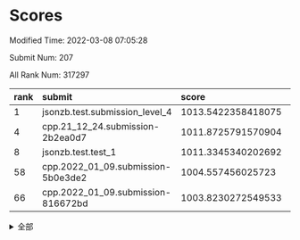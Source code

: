 # Scores

Modified Time: 2022-03-08 07:05:28

Submit Num: 207

All Rank Num: 317297

| rank |               submit               |       score        |       sigma        | pk_num |
| :--- | :--------------------------------- | :----------------- | :----------------- | :----- |
| 1    | jsonzb.test.submission_level_4     | 1013.5422358418075 | 0.8174752727619181 | 6130   |
| 4    | cpp.21_12_24.submission-2b2ea0d7   | 1011.8725791570904 | 0.7893772919074745 | 6126   |
| 8    | jsonzb.test.test_1                 | 1011.3345340202692 | 0.7754572302886465 | 6125   |
| 58   | cpp.2022_01_09.submission-5b0e3de2 | 1004.557456025723  | 0.7104506302253352 | 6128   |
| 66   | cpp.2022_01_09.submission-816672bd | 1003.8230272549533 | 0.7220681948523625 | 6127   |


<details>
<summary>全部</summary>

| rank |                 submit                 |       score        |       sigma        | pk_num |
| :--- | :------------------------------------- | :----------------- | :----------------- | :----- |
| 1    | jsonzb.test.submission_level_4         | 1013.5422358418075 | 0.8174752727619181 | 6130   |
| 2    | gobigger.level_3.submission_level_3_11 | 1012.0821135567124 | 0.7851318108535323 | 6132   |
| 3    | gobigger.level_3.submission_level_3_38 | 1012.066610489707  | 0.7791021825348127 | 6132   |
| 4    | cpp.21_12_24.submission-2b2ea0d7       | 1011.8725791570904 | 0.7893772919074745 | 6126   |
| 5    | gobigger.level_3.submission_level_3_13 | 1011.6958534785998 | 0.7660346201116659 | 6129   |
| 6    | gobigger.level_3.submission_level_3_43 | 1011.6425716374433 | 0.7593588971289337 | 6130   |
| 7    | gobigger.level_3.submission_level_3_6  | 1011.5012635743117 | 0.7838048704362316 | 6130   |
| 8    | jsonzb.test.test_1                     | 1011.3345340202692 | 0.7754572302886465 | 6125   |
| 9    | gobigger.level_3.submission_level_3_19 | 1011.3131364007552 | 0.7545273171146799 | 6135   |
| 10   | gobigger.level_3.submission_level_3_17 | 1011.0813911406473 | 0.7744545713332657 | 6130   |
| 11   | gobigger.level_3.submission_level_3_10 | 1011.0751966320191 | 0.7580733652931626 | 6137   |
| 12   | gobigger.level_3.submission_level_3_14 | 1011.0710148192085 | 0.7755525328157367 | 6131   |
| 13   | gobigger.level_3.submission_level_3_46 | 1011.0039048424834 | 0.7810688212253875 | 6136   |
| 14   | gobigger.level_3.submission_level_3_27 | 1010.8907080108105 | 0.7761805892352394 | 6133   |
| 15   | gobigger.level_3.submission_level_3_39 | 1010.6805172427732 | 0.7668795372818201 | 6131   |
| 16   | gobigger.level_3.submission_level_3_7  | 1010.6323512765814 | 0.7792056103892884 | 6130   |
| 17   | gobigger.level_3.submission_level_3_33 | 1010.5502316774171 | 0.7506180453185428 | 6131   |
| 18   | gobigger.level_3.submission_level_3_48 | 1010.371708138292  | 0.7607593591201909 | 6136   |
| 19   | gobigger.level_3.submission_level_3_47 | 1010.3605813826688 | 0.7584972872426212 | 6134   |
| 20   | gobigger.level_3.submission_level_3_23 | 1010.2978911918856 | 0.7663622817983962 | 6131   |
| 21   | gobigger.level_3.submission_level_3_41 | 1010.265551843847  | 0.7691553405197535 | 6134   |
| 22   | gobigger.level_3.submission_level_3_0  | 1010.2386878361323 | 0.7463924391825523 | 6128   |
| 23   | gobigger.level_3.submission_level_3_37 | 1010.1002382659024 | 0.7542054052261561 | 6130   |
| 24   | gobigger.level_3.submission_level_3_18 | 1010.0973672469167 | 0.7679019689378277 | 6130   |
| 25   | gobigger.level_3.submission_level_3_3  | 1010.0587960362326 | 0.7645952806861808 | 6131   |
| 26   | gobigger.level_3.submission_level_3_5  | 1010.0150877888825 | 0.7713235708747002 | 6125   |
| 27   | gobigger.level_3.submission_level_3_26 | 1009.9128314217228 | 0.7561788179058104 | 6131   |
| 28   | gobigger.level_3.submission_level_3_21 | 1009.8894606906346 | 0.7631886434811127 | 6131   |
| 29   | gobigger.level_3.submission_level_3_30 | 1009.7939471996002 | 0.7623696122061187 | 6131   |
| 30   | gobigger.level_3.submission_level_3_32 | 1009.7348451510309 | 0.7442542683027032 | 6132   |
| 31   | gobigger.level_3.submission_level_3_8  | 1009.6431683553104 | 0.7638703010032087 | 6132   |
| 32   | gobigger.level_3.submission_level_3_16 | 1009.6004171993217 | 0.7604932604744546 | 6133   |
| 33   | gobigger.level_3.submission_level_3_22 | 1009.5915429013628 | 0.7558203999152578 | 6136   |
| 34   | gobigger.level_3.submission_level_3_4  | 1009.5598575786339 | 0.7609097569201108 | 6129   |
| 35   | gobigger.level_3.submission_level_3_28 | 1009.5492551765649 | 0.7778289159607485 | 6132   |
| 36   | gobigger.level_3.submission_level_3_45 | 1009.5445725831942 | 0.7531466042539544 | 6126   |
| 37   | gobigger.level_3.submission_level_3_15 | 1009.3515098338248 | 0.7635064551371472 | 6135   |
| 38   | gobigger.level_3.submission_level_3_2  | 1009.3497229027322 | 0.7302842677005871 | 6135   |
| 39   | gobigger.level_3.submission_level_3_12 | 1009.3422028948339 | 0.7355745196387135 | 6127   |
| 40   | gobigger.level_3.submission_level_3_25 | 1009.2764662432946 | 0.7398245891111562 | 6132   |
| 41   | gobigger.level_3.submission_level_3_20 | 1009.2609897851515 | 0.7581021294360523 | 6129   |
| 42   | gobigger.level_3.submission_level_3_44 | 1009.2551220318135 | 0.7657203262823403 | 6131   |
| 43   | gobigger.level_3.submission_level_3_31 | 1009.1839446010622 | 0.7472622966599141 | 6128   |
| 44   | gobigger.level_3.submission_level_3_35 | 1009.1378549821103 | 0.7498639704562902 | 6130   |
| 45   | gobigger.level_3.submission_level_3_9  | 1008.7625372779195 | 0.7819480509395267 | 6136   |
| 46   | gobigger.level_3.submission_level_3_36 | 1008.6995796377258 | 0.7539769086087938 | 6128   |
| 47   | gobigger.level_3.submission_level_3_1  | 1008.5925691867027 | 0.778595786173096  | 6128   |
| 48   | gobigger.level_3.submission_level_3_40 | 1008.5384039561519 | 0.7421640489146241 | 6135   |
| 49   | gobigger.level_3.submission_level_3_49 | 1008.4346310986192 | 0.733235201365344  | 6133   |
| 50   | gobigger.level_3.submission_level_3_34 | 1008.3310784313646 | 0.7481537823928289 | 6132   |
| 51   | gobigger.level_3.submission_level_3_42 | 1008.2034604599095 | 0.752753838612636  | 6130   |
| 52   | gobigger.level_3.submission_level_3_29 | 1008.0863799372185 | 0.7366734725832671 | 6137   |
| 53   | gobigger.level_3.submission_level_3_24 | 1007.9309600603646 | 0.7457488223054473 | 6134   |
| 54   | gobigger.level_1.submission_level_1_46 | 1004.9845886483645 | 0.730559417820382  | 6135   |
| 55   | gobigger.level_1.submission_level_1_17 | 1004.7970493374075 | 0.7437467001426254 | 6132   |
| 56   | gobigger.level_1.submission_level_1_5  | 1004.7124037357337 | 0.7218596098799777 | 6137   |
| 57   | gobigger.level_1.submission_level_1_41 | 1004.5797486133041 | 0.7037482402431813 | 6129   |
| 58   | cpp.2022_01_09.submission-5b0e3de2     | 1004.557456025723  | 0.7104506302253352 | 6128   |
| 59   | gobigger.level_1.submission_level_1_26 | 1004.5371670909332 | 0.7215071278577405 | 6130   |
| 60   | gobigger.level_1.submission_level_1_24 | 1004.3854442508002 | 0.7248745943232954 | 6127   |
| 61   | gobigger.level_1.submission_level_1_22 | 1004.3312149628802 | 0.7130227251643821 | 6132   |
| 62   | gobigger.level_1.submission_level_1_23 | 1004.1409266158138 | 0.7158246436041767 | 6136   |
| 63   | gobigger.level_1.submission_level_1_33 | 1004.1114070919627 | 0.7192828381434891 | 6130   |
| 64   | gobigger.level_1.submission_level_1_40 | 1004.0680503999806 | 0.7260139592699494 | 6130   |
| 65   | gobigger.level_1.submission_level_1_6  | 1003.9750428919313 | 0.7114533150202601 | 6128   |
| 66   | cpp.2022_01_09.submission-816672bd     | 1003.8230272549533 | 0.7220681948523625 | 6127   |
| 67   | gobigger.level_1.submission_level_1_21 | 1003.7601879767432 | 0.7130728629739373 | 6133   |
| 68   | gobigger.level_1.submission_level_1_32 | 1003.7405285958102 | 0.7237812093669108 | 6130   |
| 69   | gobigger.level_1.submission_level_1_34 | 1003.7335200687236 | 0.7162645998133423 | 6133   |
| 70   | gobigger.level_1.submission_level_1_0  | 1003.6966458724993 | 0.7126674894582743 | 6130   |
| 71   | gobigger.level_1.submission_level_1_16 | 1003.6955593094406 | 0.7081708464084564 | 6135   |
| 72   | gobigger.level_1.submission_level_1_45 | 1003.6188286845193 | 0.7184330815499065 | 6133   |
| 73   | gobigger.level_1.submission_level_1_44 | 1003.5745194067543 | 0.721618852149245  | 6131   |
| 74   | gobigger.level_1.submission_level_1_48 | 1003.5538622372095 | 0.7239621927502996 | 6131   |
| 75   | gobigger.level_1.submission_level_1_42 | 1003.5418663740455 | 0.7200933177814373 | 6132   |
| 76   | gobigger.level_1.submission_level_1_29 | 1003.5049877722282 | 0.7098361637145237 | 6135   |
| 77   | gobigger.level_1.submission_level_1_3  | 1003.4947938163169 | 0.7197371777833085 | 6128   |
| 78   | gobigger.level_1.submission_level_1_9  | 1003.4586629406589 | 0.7199408918967912 | 6132   |
| 79   | gobigger.level_1.submission_level_1_31 | 1003.4584622651932 | 0.7096100132589311 | 6133   |
| 80   | gobigger.level_1.submission_level_1_1  | 1003.4061480552504 | 0.7250977253781937 | 6133   |
| 81   | gobigger.level_1.submission_level_1_49 | 1003.4009076381747 | 0.7108888099692869 | 6131   |
| 82   | gobigger.level_1.submission_level_1_38 | 1003.3574379334535 | 0.7129861786078544 | 6133   |
| 83   | gobigger.level_1.submission_level_1_37 | 1003.2730849742412 | 0.7100163778961499 | 6126   |
| 84   | gobigger.level_1.submission_level_1_4  | 1003.257137424943  | 0.7125049201476956 | 6133   |
| 85   | gobigger.level_1.submission_level_1_19 | 1003.2398086837458 | 0.70824573056103   | 6132   |
| 86   | gobigger.level_1.submission_level_1_7  | 1003.1902943476118 | 0.714106224327473  | 6133   |
| 87   | gobigger.level_1.submission_level_1_25 | 1003.1897812448196 | 0.7225562976589224 | 6129   |
| 88   | gobigger.level_1.submission_level_1_18 | 1003.176880533244  | 0.713706613791887  | 6132   |
| 89   | gobigger.level_1.submission_level_1_39 | 1003.172344156622  | 0.7125465189295762 | 6135   |
| 90   | gobigger.level_1.submission_level_1_28 | 1003.0891185332623 | 0.705469793758619  | 6136   |
| 91   | gobigger.level_1.submission_level_1_11 | 1002.9763014550151 | 0.7073263446403826 | 6132   |
| 92   | gobigger.level_1.submission_level_1_47 | 1002.9590456523156 | 0.720982734312212  | 6136   |
| 93   | gobigger.level_1.submission_level_1_12 | 1002.904560658291  | 0.7317582561246375 | 6134   |
| 94   | gobigger.level_1.submission_level_1_14 | 1002.8875679662196 | 0.7078330678067863 | 6135   |
| 95   | gobigger.level_1.submission_level_1_27 | 1002.8317752696845 | 0.7142118750262216 | 6135   |
| 96   | gobigger.level_1.submission_level_1_2  | 1002.6884122134792 | 0.7198180607077983 | 6134   |
| 97   | gobigger.level_1.submission_level_1_36 | 1002.5698066631263 | 0.7221342117870791 | 6123   |
| 98   | gobigger.level_1.submission_level_1_15 | 1002.5586597331134 | 0.7039288620843362 | 6135   |
| 99   | gobigger.level_1.submission_level_1_8  | 1002.2338063639618 | 0.7151938080833069 | 6132   |
| 100  | gobigger.level_1.submission_level_1_35 | 1002.204009956682  | 0.7119165899065589 | 6130   |
| 101  | gobigger.level_1.submission_level_1_10 | 1002.1872220198462 | 0.7211850949335837 | 6132   |
| 102  | gobigger.level_1.submission_level_1_43 | 1002.1650658389874 | 0.7066106523435784 | 6135   |
| 103  | gobigger.level_1.submission_level_1_30 | 1002.088729854787  | 0.7079134624861153 | 6129   |
| 104  | gobigger.level_1.submission_level_1_13 | 1001.8343062078206 | 0.7048454311573884 | 6136   |
| 105  | gobigger.level_1.submission_level_1_20 | 1001.4995723301411 | 0.7176644119354254 | 6135   |
| 106  | gobigger.random.submission_random_0    | 997.2115166238706  | 0.6928227317185829 | 6130   |
| 107  | gobigger.random.submission_random_34   | 997.1684758833634  | 0.7115077249183716 | 6133   |
| 108  | gobigger.random.submission_random_1    | 996.9185054618613  | 0.7037365857819058 | 6130   |
| 109  | gobigger.random.submission_random_23   | 996.8734688693883  | 0.7103849651860729 | 6132   |
| 110  | gobigger.random.submission_random_8    | 996.7540569108736  | 0.7259944265555285 | 6133   |
| 111  | gobigger.random.submission_random_28   | 996.6921718787612  | 0.7073470540986215 | 6128   |
| 112  | gobigger.random.submission_random_46   | 996.6867979476489  | 0.7059505045745265 | 6131   |
| 113  | gobigger.random.submission_random_41   | 996.6516415656297  | 0.713124341370194  | 6133   |
| 114  | gobigger.random.submission_random_32   | 996.637222993591   | 0.7057185349834931 | 6131   |
| 115  | gobigger.random.submission_random_10   | 996.6173658592364  | 0.7030126367369349 | 6132   |
| 116  | gobigger.random.submission_random_37   | 996.5965500576414  | 0.7095838140315468 | 6133   |
| 117  | gobigger.random.submission_random_18   | 996.5871337242983  | 0.7094971296802012 | 6130   |
| 118  | gobigger.random.submission_random_29   | 996.5852498187304  | 0.7039382232947411 | 6132   |
| 119  | gobigger.random.submission_random_30   | 996.5680891251557  | 0.7295058684012615 | 6124   |
| 120  | gobigger.random.submission_random_36   | 996.564597590882   | 0.6999800527425386 | 6134   |
| 121  | gobigger.random.submission_random_13   | 996.4893510233869  | 0.7226292930074394 | 6134   |
| 122  | gobigger.random.submission_random_42   | 996.4816343946359  | 0.7117315957027187 | 6125   |
| 123  | gobigger.random.submission_random_45   | 996.4594077495925  | 0.71235404726207   | 6125   |
| 124  | gobigger.random.submission_random_22   | 996.4525873794257  | 0.7004553090590234 | 6128   |
| 125  | gobigger.random.submission_random_40   | 996.3971919076437  | 0.7131249832872628 | 6131   |
| 126  | gobigger.random.submission_random_11   | 996.3504490214755  | 0.7152686207858255 | 6133   |
| 127  | gobigger.random.submission_random_26   | 996.2648678040591  | 0.7119287084830378 | 6127   |
| 128  | gobigger.random.submission_random_5    | 996.2127696106951  | 0.7198165799468267 | 6131   |
| 129  | gobigger.random.submission_random_16   | 996.1947183180966  | 0.7128007879234839 | 6136   |
| 130  | gobigger.random.submission_random_25   | 996.14159255943    | 0.7202218505913043 | 6135   |
| 131  | gobigger.random.submission_random_17   | 996.066245847049   | 0.7072161721059319 | 6127   |
| 132  | gobigger.random.submission_random_20   | 996.0610740998178  | 0.7075344724459386 | 6127   |
| 133  | gobigger.random.submission_random_33   | 996.0316794608567  | 0.7094477867829428 | 6128   |
| 134  | gobigger.random.submission_random_14   | 996.0025964952723  | 0.7046653007584758 | 6132   |
| 135  | gobigger.random.submission_random_2    | 995.9738105317452  | 0.7172712224021686 | 6132   |
| 136  | gobigger.random.submission_random_38   | 995.9565927048227  | 0.7195143337184166 | 6125   |
| 137  | gobigger.random.submission_random_6    | 995.8706899903119  | 0.7139174803532077 | 6130   |
| 138  | gobigger.random.submission_random_12   | 995.7725531799658  | 0.7127040032103811 | 6132   |
| 139  | gobigger.random.submission_random_7    | 995.766689040973   | 0.7136259689610831 | 6131   |
| 140  | gobigger.random.submission_random_4    | 995.6901629757728  | 0.7127920687496192 | 6132   |
| 141  | gobigger.random.submission_random_21   | 995.6901242640437  | 0.7112168679760756 | 6131   |
| 142  | gobigger.random.submission_random_9    | 995.5875535392821  | 0.7180942519892953 | 6132   |
| 143  | gobigger.random.submission_random_19   | 995.5686123366587  | 0.7049207148625417 | 6130   |
| 144  | gobigger.random.submission_random_43   | 995.5364900460222  | 0.7102493466546502 | 6132   |
| 145  | gobigger.random.submission_random_31   | 995.5266422557439  | 0.6989701915569362 | 6128   |
| 146  | gobigger.random.submission_random_47   | 995.4631709602039  | 0.7118025524748404 | 6129   |
| 147  | gobigger.random.submission_random_27   | 995.4597725122053  | 0.7209351168994578 | 6134   |
| 148  | gobigger.random.submission_random_44   | 995.381962365985   | 0.7221045594960147 | 6134   |
| 149  | gobigger.random.submission_random_3    | 995.3519854438034  | 0.7188164922381075 | 6129   |
| 150  | gobigger.random.submission_random_49   | 995.3393780345176  | 0.7260277034742316 | 6132   |
| 151  | gobigger.random.submission_random_48   | 995.2648249076129  | 0.7186370472371083 | 6125   |
| 152  | gobigger.random.submission_random_24   | 995.0248011806281  | 0.7071685311330473 | 6125   |
| 153  | gobigger.random.submission_random_39   | 994.9457940922471  | 0.7115332028603035 | 6135   |
| 154  | gobigger.random.submission_random_15   | 994.4956926686154  | 0.7145342703573981 | 6129   |
| 155  | gobigger.random.submission_random_35   | 994.3508166721184  | 0.7324938465757013 | 6131   |
| 156  | gobigger.level_2.submission_level_2_18 | 994.0441130268831  | 0.7314798330147325 | 6131   |
| 157  | gobigger.level_2.submission_level_2_10 | 993.6713815283024  | 0.7258562898315118 | 6133   |
| 158  | gobigger.level_2.submission_level_2_4  | 993.6630180669197  | 0.7446305103106103 | 6126   |
| 159  | gobigger.level_2.submission_level_2_30 | 993.2827939845639  | 0.7325881612020421 | 6133   |
| 160  | gobigger.level_2.submission_level_2_21 | 993.1198132992819  | 0.7342121498777008 | 6134   |
| 161  | gobigger.level_2.submission_level_2_46 | 993.116599734639   | 0.7481256936415149 | 6128   |
| 162  | gobigger.level_2.submission_level_2_12 | 993.0285173062289  | 0.7455589016168026 | 6131   |
| 163  | gobigger.level_2.submission_level_2_3  | 993.0201635347078  | 0.7415214700145616 | 6135   |
| 164  | gobigger.level_2.submission_level_2_15 | 992.9422358598681  | 0.7537266331607465 | 6128   |
| 165  | gobigger.level_2.submission_level_2_27 | 992.9296667281867  | 0.7234915720746712 | 6131   |
| 166  | gobigger.level_2.submission_level_2_25 | 992.9108761187526  | 0.7486828475587778 | 6134   |
| 167  | gobigger.level_2.submission_level_2_33 | 992.7942796835895  | 0.7350364640057637 | 6129   |
| 168  | gobigger.level_2.submission_level_2_28 | 992.7363490000555  | 0.7319345811282356 | 6131   |
| 169  | gobigger.level_2.submission_level_2_2  | 992.6164675434965  | 0.7550868222908861 | 6129   |
| 170  | gobigger.level_2.submission_level_2_48 | 992.6145370475032  | 0.7461588728694685 | 6137   |
| 171  | gobigger.level_2.submission_level_2_14 | 992.6035372229749  | 0.7454601724458305 | 6128   |
| 172  | gobigger.level_2.submission_level_2_47 | 992.5583878461285  | 0.758621362048408  | 6132   |
| 173  | gobigger.level_2.submission_level_2_32 | 992.5230840388696  | 0.7247227927123927 | 6125   |
| 174  | gobigger.level_2.submission_level_2_7  | 992.496174326189   | 0.737543308868169  | 6133   |
| 175  | gobigger.level_2.submission_level_2_31 | 992.4077478861764  | 0.7507807782569036 | 6132   |
| 176  | gobigger.level_2.submission_level_2_41 | 992.3582399555028  | 0.7456078158899394 | 6131   |
| 177  | gobigger.level_2.submission_level_2_29 | 992.3286467201335  | 0.7295722126476268 | 6136   |
| 178  | gobigger.level_2.submission_level_2_42 | 992.3213695334771  | 0.7500736910094583 | 6138   |
| 179  | gobigger.level_2.submission_level_2_0  | 992.2911710268568  | 0.7475541888240856 | 6131   |
| 180  | gobigger.level_2.submission_level_2_9  | 992.2725117925166  | 0.7367477665104061 | 6137   |
| 181  | gobigger.level_2.submission_level_2_37 | 992.1082983817101  | 0.7356311763913976 | 6124   |
| 182  | gobigger.level_2.submission_level_2_43 | 992.088777970305   | 0.7411201850613177 | 6130   |
| 183  | gobigger.level_2.submission_level_2_13 | 992.0800943382111  | 0.7413965604779666 | 6132   |
| 184  | gobigger.level_2.submission_level_2_39 | 992.0759428707589  | 0.7444301393508583 | 6132   |
| 185  | gobigger.level_2.submission_level_2_44 | 992.067418951443   | 0.7509723463234916 | 6133   |
| 186  | gobigger.level_2.submission_level_2_26 | 992.0131658736216  | 0.7455639614024694 | 6131   |
| 187  | gobigger.level_2.submission_level_2_49 | 991.9654861828919  | 0.7470124282878527 | 6135   |
| 188  | gobigger.level_2.submission_level_2_45 | 991.9550373703987  | 0.7594550206961628 | 6127   |
| 189  | gobigger.level_2.submission_level_2_19 | 991.8730718638482  | 0.7415123314113252 | 6131   |
| 190  | gobigger.level_2.submission_level_2_23 | 991.7517254196612  | 0.7559553944299431 | 6131   |
| 191  | gobigger.level_2.submission_level_2_35 | 991.736928923104   | 0.7738747656869965 | 6132   |
| 192  | gobigger.level_2.submission_level_2_36 | 991.6792275705819  | 0.755997958174273  | 6130   |
| 193  | gobigger.level_2.submission_level_2_38 | 991.5528338833024  | 0.7669698309218004 | 6133   |
| 194  | gobigger.level_2.submission_level_2_17 | 991.4693518841409  | 0.7465532893230369 | 6137   |
| 195  | gobigger.level_2.submission_level_2_11 | 991.3732625154527  | 0.7496161443025414 | 6132   |
| 196  | gobigger.level_2.submission_level_2_5  | 991.3301618485306  | 0.7447504190717057 | 6129   |
| 197  | gobigger.level_2.submission_level_2_22 | 991.3235479192316  | 0.7529363068827474 | 6133   |
| 198  | gobigger.level_2.submission_level_2_8  | 990.9412851887508  | 0.7615681854886087 | 6131   |
| 199  | gobigger.level_2.submission_level_2_1  | 990.857372402465   | 0.7528081516172195 | 6137   |
| 200  | gobigger.level_2.submission_level_2_34 | 990.7948073106545  | 0.7663803917954526 | 6136   |
| 201  | gobigger.level_2.submission_level_2_16 | 990.7229079785923  | 0.741044848236886  | 6129   |
| 202  | gobigger.level_2.submission_level_2_40 | 990.3171184967126  | 0.7835179598456675 | 6135   |
| 203  | gobigger.level_2.submission_level_2_6  | 989.9354505595394  | 0.7798801066573766 | 6128   |
| 204  | gobigger.level_2.submission_level_2_20 | 989.6932448616467  | 0.7732272491094246 | 6135   |
| 205  | gobigger.level_2.submission_level_2_24 | 989.4343665950656  | 0.7755694162240133 | 6130   |
| 206  | gobigger.none.submission_none_1        | 977.5696413173487  | 1.2542787451268536 | 6127   |
| 207  | gobigger.none.submission_none_0        | 976.8278378596905  | 1.445491165649716  | 6132   |

</details>